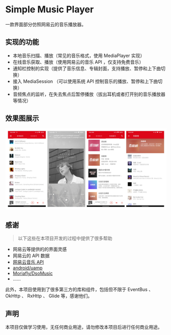 # Simple Music Player

一款界面部分仿照网易云的音乐播放器。


## 实现的功能

- 本地音乐扫描、播放（常见的音乐格式，使用 MediaPlayer 实现）
- 在线音乐获取、播放（使用网易云的音乐 API ，仅支持免费音乐）
- 通知栏控制的实现（提供了音乐信息、专辑封面，支持播放、暂停和上下曲切换）
- 接入 MediaSession （可以使用系统 API 控制音乐的播放、暂停和上下曲切换）
- 音频焦点的监听，在失去焦点后暂停播放（拔出耳机或者打开别的音乐播放器等情况）


## 效果图展示
![screenshot](./img/screenshot.jpg)


## 感谢

> 以下这些在本项目开发的过程中提供了很多帮助

- 网易云等提供的的界面灵感
- 网易云的 API 数据
- [网易云音乐 API](https://github.com/Binaryify/NeteaseCloudMusicApi)
- [android/uamp](https://github.com/android/uamp)
- [Moriafly/DsoMusic](https://github.com/Moriafly/DsoMusic)
- ......

此外，本项目使用到了很多第三方的库和组件，包括但不限于 EventBus 、 OkHttp 、 RxHttp 、 Glide 等，感谢他们。


## 声明

本项目仅做学习使用，无任何商业用途，请勿修改本项目后进行任何商业用途。